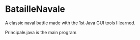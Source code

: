 # BatailleNavale
 A classic naval battle made with the 1st Java GUI tools I learned.





Principale.java is the main program.
